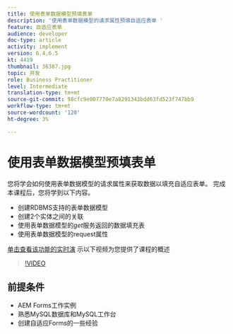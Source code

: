 ```yaml
---
title: 使用表单数据模型预填表单
description: '使用表单数据模型的请求属性预填自适应表单 '
feature: 自适应表单
audience: developer
doc-type: article
activity: implement
version: 6.4,6.5
kt: 4419
thumbnail: 36387.jpg
topic: 开发
role: Business Practitioner
level: Intermediate
translation-type: tm+mt
source-git-commit: 98cfc9e007770e7a8291343bdd63fd523f747bb9
workflow-type: tm+mt
source-wordcount: '128'
ht-degree: 3%

---
```



# 使用表单数据模型预填表单

您将学会如何使用表单数据模型的请求属性来获取数据以填充自适应表单。
完成本课程后，您将学到以下内容。

* 创建RDBMS支持的表单数据模型
* 创建2个实体之间的关联
* 使用表单数据模型的&#x200B;_get_&#x200B;服务返回的数据填充表
* 使用表单数据模型的request属性


[单击查看该功能的实时演](https://forms.enablementadobe.com/content/dam/formsanddocuments/fdmwithrequestparameterinurl/jcr:content?wcmmode=disabled&amp;empID=207)
示以下视频为您提供了课程的概述
>[!VIDEO](https://video.tv.adobe.com/v/36387/quality=9)

## 前提条件

* AEM Forms工作实例
* 熟悉MySQL数据库和MySQL工作台
* 创建自适应Forms的一些经验

